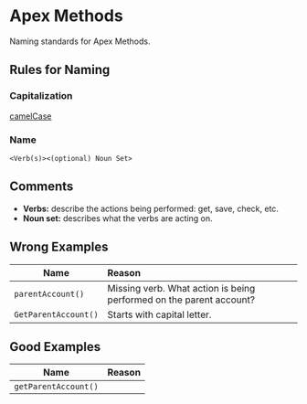 # Apex Methods

Naming standards for Apex Methods.

## Rules for Naming

### Capitalization

[camelCase](casing-styles.md#camel-case)

### Name

```<Verb(s)><(optional) Noun Set>```

## Comments

- **Verbs:** describe the actions being performed: get, save, check, etc.
- **Noun set:** describes what the verbs are acting on.

## Wrong Examples

| Name | Reason |
|------|:-------|
| ```parentAccount()``` | Missing verb. What action is being performed on the parent account? |
| ```GetParentAccount()``` | Starts with capital letter. |

## Good Examples

| Name | Reason |
|------|:-------|
| ```getParentAccount()``` |  |
